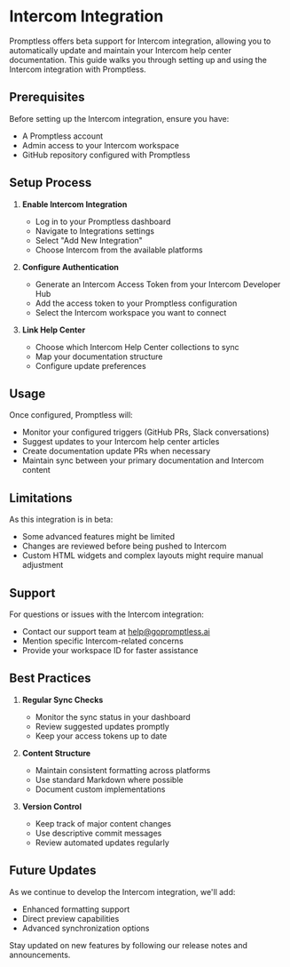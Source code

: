 # Intercom Integration

Promptless offers beta support for Intercom integration, allowing you to automatically update and maintain your Intercom help center documentation. This guide walks you through setting up and using the Intercom integration with Promptless.

## Prerequisites

Before setting up the Intercom integration, ensure you have:
- A Promptless account
- Admin access to your Intercom workspace
- GitHub repository configured with Promptless

## Setup Process

1. **Enable Intercom Integration**
   - Log in to your Promptless dashboard
   - Navigate to Integrations settings
   - Select "Add New Integration"
   - Choose Intercom from the available platforms

2. **Configure Authentication**
   - Generate an Intercom Access Token from your Intercom Developer Hub
   - Add the access token to your Promptless configuration
   - Select the Intercom workspace you want to connect

3. **Link Help Center**
   - Choose which Intercom Help Center collections to sync
   - Map your documentation structure
   - Configure update preferences

## Usage

Once configured, Promptless will:
- Monitor your configured triggers (GitHub PRs, Slack conversations)
- Suggest updates to your Intercom help center articles
- Create documentation update PRs when necessary
- Maintain sync between your primary documentation and Intercom content

## Limitations

As this integration is in beta:
- Some advanced features might be limited
- Changes are reviewed before being pushed to Intercom
- Custom HTML widgets and complex layouts might require manual adjustment

## Support

For questions or issues with the Intercom integration:
- Contact our support team at help@gopromptless.ai
- Mention specific Intercom-related concerns
- Provide your workspace ID for faster assistance

## Best Practices

1. **Regular Sync Checks**
   - Monitor the sync status in your dashboard
   - Review suggested updates promptly
   - Keep your access tokens up to date

2. **Content Structure**
   - Maintain consistent formatting across platforms
   - Use standard Markdown where possible
   - Document custom implementations

3. **Version Control**
   - Keep track of major content changes
   - Use descriptive commit messages
   - Review automated updates regularly

## Future Updates

As we continue to develop the Intercom integration, we'll add:
- Enhanced formatting support
- Direct preview capabilities
- Advanced synchronization options

Stay updated on new features by following our release notes and announcements.